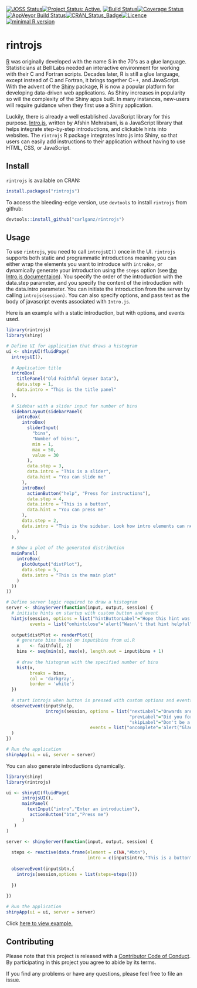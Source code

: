 
[![JOSS Status](http://joss.theoj.org/papers/10.21105/joss.00063/status.svg)](http://dx.doi.org/10.21105/joss.00063)[![Project Status: Active.](http://www.repostatus.org/badges/latest/active.svg)](http://www.repostatus.org/#active) [![Build Status](https://travis-ci.org/carlganz/rintrojs.svg?branch=master)](https://travis-ci.org/carlganz/rintrojs)[![Coverage Status](https://img.shields.io/codecov/c/github/carlganz/rintrojs/master.svg)](https://codecov.io/github/carlganz/rintrojs?branch=master)[![AppVeyor Build Status](https://ci.appveyor.com/api/projects/status/github/carlganz/rintrojs?branch=master&svg=true)](https://ci.appveyor.com/project/carlganz/rintrojs)[![CRAN\_Status\_Badge](http://www.r-pkg.org/badges/version/rintrojs)](https://cran.r-project.org/package=rintrojs)[![Licence](https://img.shields.io/badge/licence-GPL--3-blue.svg)](https://www.gnu.org/licenses/gpl-3.0.en.html)[![minimal R version](https://img.shields.io/badge/R%3E%3D-3.0.0-6666ff.svg)](https://cran.r-project.org/)

rintrojs
========

[R](https://r-project.org) was originally developed with the name S in the 70's as a glue language. Statisticians at Bell Labs needed an interactive environment for working with their C and Fortran scripts. Decades later, R is still a glue language, except instead of C and Fortran, it brings together C++, and JavaScript. With the advent of the [Shiny](http://shiny.rstudio.com/) package, R is now a popular platform for developing data-driven web applications. As Shiny increases in popularity so will the complexity of the Shiny apps built. In many instances, new-users will require guidance when they first use a Shiny application.

Luckily, there is already a well established JavaScript library for this purpose. [Intro.js](http://introjs.com), written by Afshin Mehrabani, is a JavaScript library that helps integrate step-by-step introductions, and clickable hints into websites. The `rintrojs` R package integrates Intro.js into Shiny, so that users can easily add instructions to their application without having to use HTML, CSS, or JavaScript.

Install
-------

`rintrojs` is available on CRAN:

``` r
install.packages("rintrojs")
```

To access the bleeding-edge version, use `devtools` to install `rintrojs` from github:

``` r
devtools::install_github("carlganz/rintrojs")
```

Usage
-----

To use `rintrojs`, you need to call `introjsUI()` once in the UI. `rintrojs` supports both static and programmatic introductions meaning you can either wrap the elements you want to introduce with `introBox`, or dynamically generate your introduction using the `steps` option (see [the Intro.js documentaion](https://github.com/usablica/intro.js/wiki/Documentation)). You specify the order of the introduction with the data.step parameter, and you specify the content of the introduction with the data.intro parameter. You can initiate the introduction from the server by calling `introjs(session)`. You can also specify options, and pass text as the body of javascript events associated with `Intro.js`.

Here is an example with a static introduction, but with options, and events used.

``` r
library(rintrojs)
library(shiny)

# Define UI for application that draws a histogram
ui <- shinyUI(fluidPage(
  introjsUI(),
  
  # Application title
  introBox(
    titlePanel("Old Faithful Geyser Data"),
    data.step = 1,
    data.intro = "This is the title panel"
  ),
  
  # Sidebar with a slider input for number of bins
  sidebarLayout(sidebarPanel(
    introBox(
      introBox(
        sliderInput(
          "bins",
          "Number of bins:",
          min = 1,
          max = 50,
          value = 30
        ),
        data.step = 3,
        data.intro = "This is a slider",
        data.hint = "You can slide me"
      ),
      introBox(
        actionButton("help", "Press for instructions"),
        data.step = 4,
        data.intro = "This is a button",
        data.hint = "You can press me"
      ),
      data.step = 2,
      data.intro = "This is the sidebar. Look how intro elements can nest"
    )
  ),
  
  # Show a plot of the generated distribution
  mainPanel(
    introBox(
      plotOutput("distPlot"),
      data.step = 5,
      data.intro = "This is the main plot"
    )
  ))
))

# Define server logic required to draw a histogram
server <- shinyServer(function(input, output, session) {
  # initiate hints on startup with custom button and event
  hintjs(session, options = list("hintButtonLabel"="Hope this hint was helpful"),
         events = list("onhintclose"='alert("Wasn\'t that hint helpful")'))
  
  output$distPlot <- renderPlot({
    # generate bins based on input$bins from ui.R
    x    <- faithful[, 2]
    bins <- seq(min(x), max(x), length.out = input$bins + 1)
    
    # draw the histogram with the specified number of bins
    hist(x,
         breaks = bins,
         col = 'darkgray',
         border = 'white')
  })
  
  # start introjs when button is pressed with custom options and events
  observeEvent(input$help,
               introjs(session, options = list("nextLabel"="Onwards and Upwards",
                                               "prevLabel"="Did you forget something?",
                                               "skipLabel"="Don't be a quitter"),
                                events = list("oncomplete"='alert("Glad that is over")'))
  )
})

# Run the application
shinyApp(ui = ui, server = server)
```

You can also generate introductions dynamically.

``` r
library(shiny)
library(rintrojs)

ui <- shinyUI(fluidPage(
      introjsUI(),
      mainPanel(
        textInput("intro","Enter an introduction"),
         actionButton("btn","Press me")
      )
   )
)

server <- shinyServer(function(input, output, session) {
   
  steps <- reactive(data.frame(element = c(NA,"#btn"),
                               intro = c(input$intro,"This is a button")))
  
  observeEvent(input$btn,{
    introjs(session,options = list(steps=steps()))
    
  })
  
})

# Run the application 
shinyApp(ui = ui, server = server)
```

Click [here to view example.](https://carlganz.shinyapps.io/rintrojsexample/)

Contributing
------------

Please note that this project is released with a [Contributor Code of Conduct](CONDUCT.md). By participating in this project you agree to abide by its terms.

If you find any problems or have any questions, please feel free to file an issue.

